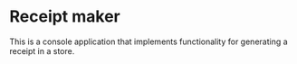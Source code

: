 # Receipt maker

This is a console application that implements
functionality for generating a receipt in a store.
